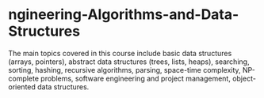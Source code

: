 # ngineering-Algorithms-and-Data-Structures
The main topics covered in this course include basic data structures (arrays, pointers), abstract data structures (trees, lists, heaps), searching, sorting, hashing, recursive algorithms, parsing, space-time complexity, NP-complete problems, software engineering and project management, object-oriented data structures.
